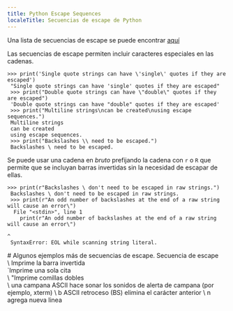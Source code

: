 ```yaml
---
title: Python Escape Sequences
localeTitle: Secuencias de escape de Python
---
```

Una lista de secuencias de escape se puede encontrar [aquí](https://docs.python.org/3/reference/lexical_analysis.html#strings)

Las secuencias de escape permiten incluir caracteres especiales en las cadenas.
```
>>> print('Single quote strings can have \'single\' quotes if they are escaped') 
 "Single quote strings can have 'single' quotes if they are escaped" 
 >>> print("Double quote strings can have \"double\" quotes if they are escaped") 
 'Double quote strings can have "double" quotes if they are escaped' 
 >>> print("Multiline strings\ncan be created\nusing escape sequences.") 
 Multiline strings 
 can be created 
 using escape sequences. 
 >>> print("Backslashes \\ need to be escaped.") 
 Backslashes \ need to be escaped. 
```

Se puede usar una cadena en _bruto_ prefijando la cadena con `r` o `R` que permite que se incluyan barras invertidas sin la necesidad de escapar de ellas.
```
>>> print(r"Backslashes \ don't need to be escaped in raw strings.") 
 Backslashes \ don't need to be escaped in raw strings. 
 >>> print(r"An odd number of backslashes at the end of a raw string will cause an error\") 
  File "<stdin>", line 1 
    print(r"An odd number of backslashes at the end of a raw string will cause an error\") 
                                                                                         ^ 
 SyntaxError: EOL while scanning string literal. 
```

\# Algunos ejemplos más de secuencias de escape. Secuencia de escape  
\\ Imprime la barra invertida  
\`Imprime una sola cita  
\\ "Imprime comillas dobles  
\\ una campana ASCII hace sonar los sonidos de alerta de campana (por ejemplo, xterm) \\ b ASCII retroceso (BS) elimina el carácter anterior \\ n agrega nueva linea